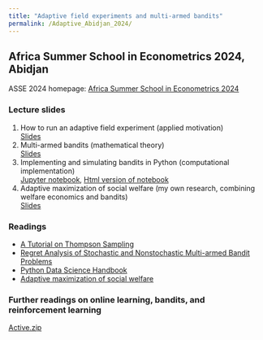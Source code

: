 ```yaml
---
title: "Adaptive field experiments and multi-armed bandits"
permalink: /Adaptive_Abidjan_2024/
---
```



## Africa Summer School in Econometrics 2024, Abidjan


ASSE 2024 homepage: [Africa Summer School in Econometrics 2024](https://www.africaeconometricsociety.com/summer-schools)  

### Lecture slides

1. How to run an adaptive field experiment (applied motivation)  
[Slides](/home/files/teaching/Abidjan_2024/1_adaptive_field_experiments.pdf)
1. Multi-armed bandits (mathematical theory)  
[Slides](/home/files/teaching/Abidjan_2024/2_bandit_problems_slides.pdf)
1. Implementing and simulating bandits in Python (computational implementation)  
[Jupyter notebook](/home/files/teaching/Abidjan_2024/3_bandit.ipynb),
[Html version of notebook](/home/files/teaching/Abidjan_2024/3_bandit.html)
1. Adaptive maximization of social welfare (my own research, combining welfare economics and bandits)  
[Slides](/home/files/teaching/Abidjan_2024/4_adaptive_welfare_maximization.pdf)

### Readings

* [A Tutorial on Thompson Sampling](https://arxiv.org/abs/1707.02038)  
* [Regret Analysis of Stochastic and Nonstochastic Multi-armed Bandit Problems](https://arxiv.org/abs/1204.5721)  
* [Python Data Science Handbook](https://jakevdp.github.io/PythonDataScienceHandbook/)  
* [Adaptive maximization of social welfare](/home/files/papers/adaptive_social_welfare.pdf)  

### Further readings on online learning, bandits, and reinforcement learning

[Active.zip](/home/files/teaching/ML_Oxford_2022/Active.zip)  











